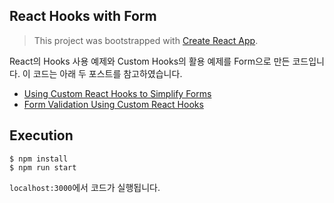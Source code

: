 ## React Hooks with Form

> This project was bootstrapped with [Create React App](https://github.com/facebook/create-react-app).

React의 Hooks 사용 예제와 Custom Hooks의 활용 예제를 Form으로 만든 코드입니다. 이 코드는 아래 두 포스트를 참고하였습니다.

* [Using Custom React Hooks to Simplify Forms](https://upmostly.com/tutorials/using-custom-react-hooks-simplify-forms)
* [Form Validation Using Custom React Hooks](https://upmostly.com/tutorials/form-validation-using-custom-react-hooks)

## Execution

```
$ npm install
$ npm run start
```

`localhost:3000`에서 코드가 실행됩니다.
